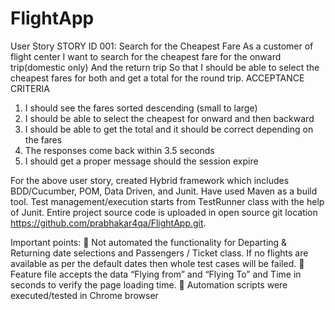 # FlightApp

User Story
STORY ID 001: Search for the Cheapest Fare
As a customer of flight center
I want to search for the cheapest fare for the onward trip(domestic only)
And the return trip So that I should be able to select the cheapest fares for both and get a total for the round trip.
ACCEPTANCE CRITERIA 
1.	I should see the fares sorted descending (small to large)
2.	I should be able to select the cheapest for onward and then backward
3.	I should be able to get the total and it should be correct depending on the fares
4.	The responses come back within 3.5 seconds
5.	I should get a proper message should the session expire

For the above user story, created Hybrid framework which includes BDD/Cucumber, POM, Data Driven, and Junit. Have used Maven as a build 
tool. Test management/execution starts from TestRunner class with the help of Junit. Entire project source code is uploaded in open source
git location https://github.com/prabhakar4qa/FlightApp.git. 
 
Important points:
	Not automated the functionality for Departing & Returning date selections and Passengers / Ticket class. If no flights are available as per the default dates then whole test cases will be failed.
	Feature file accepts the data “Flying from” and “Flying To” and Time in seconds to verify the page loading time.
	Automation scripts were executed/tested in Chrome browser


